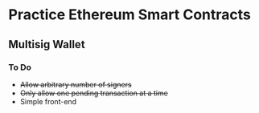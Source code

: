 # Practice Ethereum Smart Contracts

## Multisig Wallet

### To Do
* ~~Allow arbitrary number of signers~~
* ~~Only allow one pending transaction at a time~~
* Simple front-end